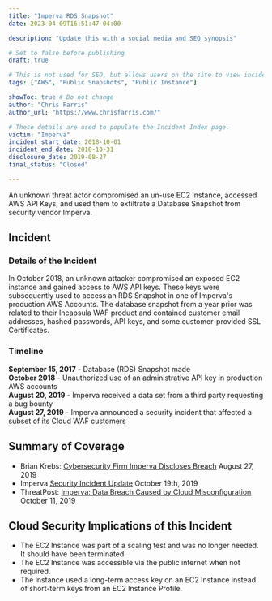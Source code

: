 ```yaml
---
title: "Imperva RDS Snapshot"
date: 2023-04-09T16:51:47-04:00

description: "Update this with a social media and SEO synopsis"

# Set to false before publishing
draft: true

# This is not used for SEO, but allows users on the site to view incidents by keyword
tags: ["AWS", "Public Snapshots", "Public Instance"]

showToc: true # Do not change
author: "Chris Farris"
author_url: "https://www.chrisfarris.com/"

# These details are used to populate the Incident Index page.
victim: "Imperva"
incident_start_date: 2018-10-01
incident_end_date: 2018-10-31
disclosure_date: 2019-08-27
final_status: "Closed"

---
```


An unknown threat actor compromised an un-use EC2 Instance, accessed AWS API Keys, and used them to exfiltrate a Database Snapshot from security vendor Imperva.

<!--more--> <!-- This separates the synopsis from the main body -->

## Incident

### Details of the Incident

In October 2018, an unknown attacker compromised an exposed EC2 instance and gained access to AWS API keys. These keys were subsequently used to access an RDS Snapshot in one of Imperva's production AWS Accounts. The database snapshot from a year prior was related to their Incapsula WAF product and contained customer email addresses, hashed passwords, API keys, and some customer-provided SSL Certificates.

### Timeline
**September 15, 2017** - Database (RDS) Snapshot made\
**October 2018** - Unauthorized use of an administrative API key in production AWS accounts\
**August 20, 2019** - Imperva received a data set from a third party requesting a bug bounty\
**August 27, 2019** - Imperva announced a security incident that affected a subset of its Cloud WAF customers


## Summary of Coverage
* Brian Krebs: [Cybersecurity Firm Imperva Discloses Breach](https://krebsonsecurity.com/2019/08/cybersecurity-firm-imperva-discloses-breach/) August 27, 2019
* Imperva [Security Incident Update](https://www.imperva.com/blog/ceoblog/) October 19th, 2019
* ThreatPost: [Imperva: Data Breach Caused by Cloud Misconfiguration](https://threatpost.com/imperva-data-breach-cloud-misconfiguration/149127/) October 11, 2019


## Cloud Security Implications of this Incident
* The EC2 Instance was part of a scaling test and was no longer needed. It should have been terminated.
* The EC2 Instance was accessible via the public internet when not required.
* The instance used a long-term access key on an EC2 Instance instead of short-term keys from an EC2 Instance Profile.
